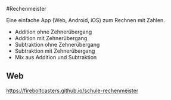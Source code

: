 #Rechenmeister

Eine einfache App (Web, Android, iOS) zum Rechnen mit Zahlen.

- Addition ohne Zehnerübergang
- Addition mit Zehnerübergang
- Subtraktion ohne Zehnerübergang
- Subtraktion mit Zehnerübergang
- Mix aus Addition und Subtraktion

## Web

https://fireboltcasters.github.io/schule-rechenmeister
